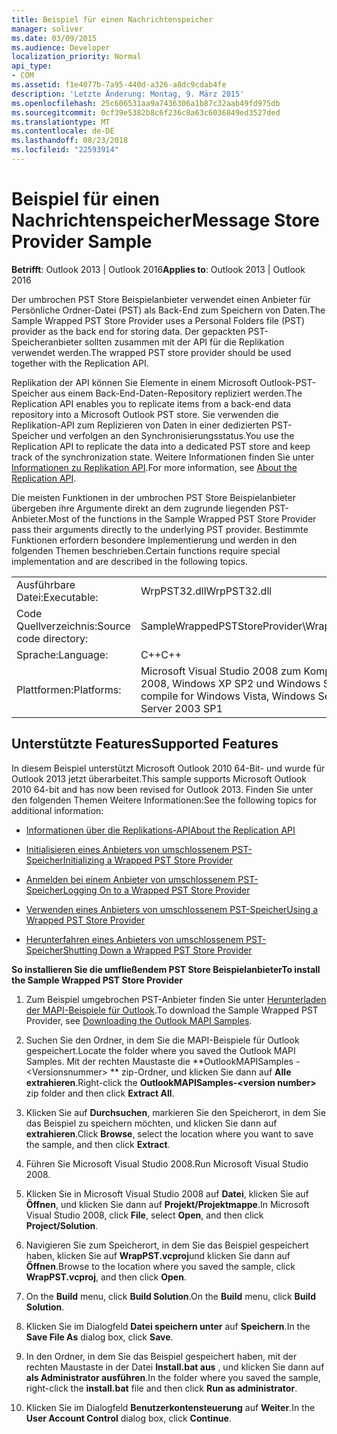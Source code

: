 ```yaml
---
title: Beispiel für einen Nachrichtenspeicher
manager: soliver
ms.date: 03/09/2015
ms.audience: Developer
localization_priority: Normal
api_type:
- COM
ms.assetid: f1e4077b-7a95-440d-a326-a8dc9cdab4fe
description: 'Letzte Änderung: Montag, 9. März 2015'
ms.openlocfilehash: 25c606531aa9a7436306a1b87c32aab49fd975db
ms.sourcegitcommit: 0cf39e5382b8c6f236c8a63c6036849ed3527ded
ms.translationtype: MT
ms.contentlocale: de-DE
ms.lasthandoff: 08/23/2018
ms.locfileid: "22593914"
---
```

# <a name="message-store-provider-sample"></a><span data-ttu-id="0ee22-103">Beispiel für einen Nachrichtenspeicher</span><span class="sxs-lookup"><span data-stu-id="0ee22-103">Message Store Provider Sample</span></span>

  
  
<span data-ttu-id="0ee22-104">**Betrifft**: Outlook 2013 | Outlook 2016</span><span class="sxs-lookup"><span data-stu-id="0ee22-104">**Applies to**: Outlook 2013 | Outlook 2016</span></span> 
  
<span data-ttu-id="0ee22-105">Der umbrochen PST Store Beispielanbieter verwendet einen Anbieter für Persönliche Ordner-Datei (PST) als Back-End zum Speichern von Daten.</span><span class="sxs-lookup"><span data-stu-id="0ee22-105">The Sample Wrapped PST Store Provider uses a Personal Folders file (PST) provider as the back end for storing data.</span></span> <span data-ttu-id="0ee22-106">Der gepackten PST-Speicheranbieter sollten zusammen mit der API für die Replikation verwendet werden.</span><span class="sxs-lookup"><span data-stu-id="0ee22-106">The wrapped PST store provider should be used together with the Replication API.</span></span> 
  
<span data-ttu-id="0ee22-107">Replikation der API können Sie Elemente in einem Microsoft Outlook-PST-Speicher aus einem Back-End-Daten-Repository repliziert werden.</span><span class="sxs-lookup"><span data-stu-id="0ee22-107">The Replication API enables you to replicate items from a back-end data repository into a Microsoft Outlook PST store.</span></span> <span data-ttu-id="0ee22-108">Sie verwenden die Replikation-API zum Replizieren von Daten in einer dedizierten PST-Speicher und verfolgen an den Synchronisierungsstatus.</span><span class="sxs-lookup"><span data-stu-id="0ee22-108">You use the Replication API to replicate the data into a dedicated PST store and keep track of the synchronization state.</span></span> <span data-ttu-id="0ee22-109">Weitere Informationen finden Sie unter [Informationen zu Replikation API](about-the-replication-api.md).</span><span class="sxs-lookup"><span data-stu-id="0ee22-109">For more information, see [About the Replication API](about-the-replication-api.md).</span></span>
  
<span data-ttu-id="0ee22-110">Die meisten Funktionen in der umbrochen PST Store Beispielanbieter übergeben ihre Argumente direkt an dem zugrunde liegenden PST-Anbieter.</span><span class="sxs-lookup"><span data-stu-id="0ee22-110">Most of the functions in the Sample Wrapped PST Store Provider pass their arguments directly to the underlying PST provider.</span></span> <span data-ttu-id="0ee22-111">Bestimmte Funktionen erfordern besondere Implementierung und werden in den folgenden Themen beschrieben.</span><span class="sxs-lookup"><span data-stu-id="0ee22-111">Certain functions require special implementation and are described in the following topics.</span></span>
  
|||
|:-----|:-----|
|<span data-ttu-id="0ee22-112">Ausführbare Datei:</span><span class="sxs-lookup"><span data-stu-id="0ee22-112">Executable:</span></span>  <br/> |<span data-ttu-id="0ee22-113">WrpPST32.dll</span><span class="sxs-lookup"><span data-stu-id="0ee22-113">WrpPST32.dll</span></span>  <br/> |
|<span data-ttu-id="0ee22-114">Code Quellverzeichnis:</span><span class="sxs-lookup"><span data-stu-id="0ee22-114">Source code directory:</span></span>  <br/> |<span data-ttu-id="0ee22-115">SampleWrappedPSTStoreProvider\WrapPST</span><span class="sxs-lookup"><span data-stu-id="0ee22-115">SampleWrappedPSTStoreProvider\WrapPST</span></span>  <br/> |
|<span data-ttu-id="0ee22-116">Sprache:</span><span class="sxs-lookup"><span data-stu-id="0ee22-116">Language:</span></span>  <br/> |<span data-ttu-id="0ee22-117">C++</span><span class="sxs-lookup"><span data-stu-id="0ee22-117">C++</span></span>  <br/> |
|<span data-ttu-id="0ee22-118">Plattformen:</span><span class="sxs-lookup"><span data-stu-id="0ee22-118">Platforms:</span></span>  <br/> |<span data-ttu-id="0ee22-119">Microsoft Visual Studio 2008 zum Kompilieren für Windows Vista, Windows Server 2008, Windows XP SP2 und Windows Server 2003 SP1</span><span class="sxs-lookup"><span data-stu-id="0ee22-119">Microsoft Visual Studio 2008 to compile for Windows Vista, Windows Server 2008, Windows XP SP2, and Windows Server 2003 SP1</span></span>  <br/> |
   
## <a name="supported-features"></a><span data-ttu-id="0ee22-120">Unterstützte Features</span><span class="sxs-lookup"><span data-stu-id="0ee22-120">Supported Features</span></span>

<span data-ttu-id="0ee22-121">In diesem Beispiel unterstützt Microsoft Outlook 2010 64-Bit- und wurde für Outlook 2013 jetzt überarbeitet.</span><span class="sxs-lookup"><span data-stu-id="0ee22-121">This sample supports Microsoft Outlook 2010 64-bit and has now been revised for Outlook 2013.</span></span> <span data-ttu-id="0ee22-122">Finden Sie unter den folgenden Themen Weitere Informationen:</span><span class="sxs-lookup"><span data-stu-id="0ee22-122">See the following topics for additional information:</span></span>
  
- [<span data-ttu-id="0ee22-123">Informationen über die Replikations-API</span><span class="sxs-lookup"><span data-stu-id="0ee22-123">About the Replication API</span></span>](about-the-replication-api.md)
    
- [<span data-ttu-id="0ee22-124">Initialisieren eines Anbieters von umschlossenem PST-Speicher</span><span class="sxs-lookup"><span data-stu-id="0ee22-124">Initializing a Wrapped PST Store Provider</span></span>](initializing-a-wrapped-pst-store-provider.md)
    
- [<span data-ttu-id="0ee22-125">Anmelden bei einem Anbieter von umschlossenem PST-Speicher</span><span class="sxs-lookup"><span data-stu-id="0ee22-125">Logging On to a Wrapped PST Store Provider</span></span>](logging-on-to-a-wrapped-pst-store-provider.md)
    
- [<span data-ttu-id="0ee22-126">Verwenden eines Anbieters von umschlossenem PST-Speicher</span><span class="sxs-lookup"><span data-stu-id="0ee22-126">Using a Wrapped PST Store Provider</span></span>](using-a-wrapped-pst-store-provider.md)
    
- [<span data-ttu-id="0ee22-127">Herunterfahren eines Anbieters von umschlossenem PST-Speicher</span><span class="sxs-lookup"><span data-stu-id="0ee22-127">Shutting Down a Wrapped PST Store Provider</span></span>](shutting-down-a-wrapped-pst-store-provider.md)
    
 <span data-ttu-id="0ee22-128">**So installieren Sie die umfließendem PST Store Beispielanbieter**</span><span class="sxs-lookup"><span data-stu-id="0ee22-128">**To install the Sample Wrapped PST Store Provider**</span></span>
  
1. <span data-ttu-id="0ee22-129">Zum Beispiel umgebrochen PST-Anbieter finden Sie unter [Herunterladen der MAPI-Beispiele für Outlook](downloading-the-outlook-mapi-samples.md).</span><span class="sxs-lookup"><span data-stu-id="0ee22-129">To download the Sample Wrapped PST Provider, see [Downloading the Outlook MAPI Samples](downloading-the-outlook-mapi-samples.md).</span></span>
    
2. <span data-ttu-id="0ee22-130">Suchen Sie den Ordner, in dem Sie die MAPI-Beispiele für Outlook gespeichert.</span><span class="sxs-lookup"><span data-stu-id="0ee22-130">Locate the folder where you saved the Outlook MAPI Samples.</span></span> <span data-ttu-id="0ee22-131">Mit der rechten Maustaste die **OutlookMAPISamples -\<Versionsnummer\> ** zip-Ordner, und klicken Sie dann auf **Alle extrahieren**.</span><span class="sxs-lookup"><span data-stu-id="0ee22-131">Right-click the **OutlookMAPISamples-\<version number\>** zip folder and then click **Extract All**.</span></span>
    
3. <span data-ttu-id="0ee22-132">Klicken Sie auf **Durchsuchen**, markieren Sie den Speicherort, in dem Sie das Beispiel zu speichern möchten, und klicken Sie dann auf **extrahieren**.</span><span class="sxs-lookup"><span data-stu-id="0ee22-132">Click **Browse**, select the location where you want to save the sample, and then click **Extract**.</span></span>
    
4. <span data-ttu-id="0ee22-133">Führen Sie Microsoft Visual Studio 2008.</span><span class="sxs-lookup"><span data-stu-id="0ee22-133">Run Microsoft Visual Studio 2008.</span></span>
    
5. <span data-ttu-id="0ee22-134">Klicken Sie in Microsoft Visual Studio 2008 auf **Datei**, klicken Sie auf **Öffnen**, und klicken Sie dann auf **Projekt/Projektmappe**.</span><span class="sxs-lookup"><span data-stu-id="0ee22-134">In Microsoft Visual Studio 2008, click **File**, select **Open**, and then click **Project/Solution**.</span></span>
    
6. <span data-ttu-id="0ee22-135">Navigieren Sie zum Speicherort, in dem Sie das Beispiel gespeichert haben, klicken Sie auf **WrapPST.vcproj**und klicken Sie dann auf **Öffnen**.</span><span class="sxs-lookup"><span data-stu-id="0ee22-135">Browse to the location where you saved the sample, click **WrapPST.vcproj**, and then click **Open**.</span></span>
    
7. <span data-ttu-id="0ee22-136">On the **Build** menu, click **Build Solution**.</span><span class="sxs-lookup"><span data-stu-id="0ee22-136">On the **Build** menu, click **Build Solution**.</span></span>
    
8. <span data-ttu-id="0ee22-137">Klicken Sie im Dialogfeld **Datei speichern unter** auf **Speichern**.</span><span class="sxs-lookup"><span data-stu-id="0ee22-137">In the **Save File As** dialog box, click **Save**.</span></span>
    
9. <span data-ttu-id="0ee22-138">In den Ordner, in dem Sie das Beispiel gespeichert haben, mit der rechten Maustaste in der Datei **Install.bat aus** , und klicken Sie dann auf **als Administrator ausführen**.</span><span class="sxs-lookup"><span data-stu-id="0ee22-138">In the folder where you saved the sample, right-click the **install.bat** file and then click **Run as administrator**.</span></span>
    
10. <span data-ttu-id="0ee22-139">Klicken Sie im Dialogfeld **Benutzerkontensteuerung** auf **Weiter**.</span><span class="sxs-lookup"><span data-stu-id="0ee22-139">In the **User Account Control** dialog box, click **Continue**.</span></span>
    

